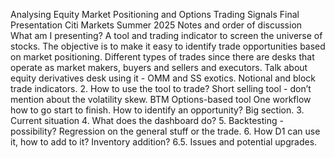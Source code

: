 Analysing Equity Market Positioning and Options Trading Signals
Final Presentation Citi Markets Summer 2025
Notes and order of discussion
What am I presenting?
A tool and trading indicator to screen the universe of stocks. The objective is to make it easy to identify trade opportunities based on market positioning. Different types of trades since there are desks that operate as market makers, buyers and sellers and executors. Talk about equity derivatives desk using it - OMM and SS exotics. Notional and block trade indicators.
2. How to use the tool to trade?
Short selling tool - don’t mention about the volatility skew. 
BTM
Options-based tool
One workflow how to go start to finish. How to identify an opportunity? Big section. 
3. Current situation
4. What does the dashboard do?
5. Backtesting - possibility? Regression on the general stuff or the trade.
6. How D1 can use it, how to add to it? Inventory addition?
6.5. Issues and potential upgrades. 
